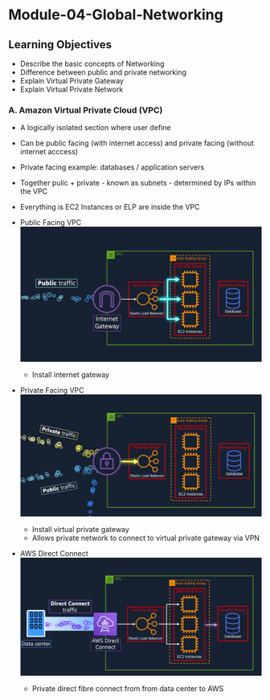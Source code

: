 # Module-04-Global-Networking

## Learning Objectives

- Describe the basic concepts of Networking
- Difference between public and private networking
- Explain Virtual Private Gateway
- Explain Virtual Private Network

### A. Amazon Virtual Private Cloud (VPC)

- A logically isolated section where user define
- Can be public facing (with internet access) and private facing (without internet acccess)
- Private facing example: databases / application servers
- Together pulic + private - known as subnets - determined by IPs within the VPC
- Everything is EC2 Instances or ELP are inside the VPC
- Public Facing VPC
  ![Public Facing VPC](public-facing-vpc.png)

  - Install internet gateway

- Private Facing VPC
  ![Private Facing VPC](private-facing-vpc.png)

  - Install virtual private gateway
  - Allows private network to connect to virtual private gateway via VPN

- AWS Direct Connect
  ![AWS Direct Connect](aws-direct-connect.png)
  - Private direct fibre connect from from data center to AWS
